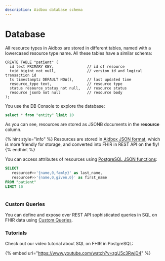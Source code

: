 ```yaml
---
description: Aidbox database schema
---
```


# Database

All resource types in Aidbox are stored in different tables, named with a lowercased resource type name. All these tables have a similar schema:

```text
CREATE TABLE "patient" (
  id text PRIMARY KEY,               // id of resource
  txid bigint not null,              // version id and logical transaction id
  ts timestamptz DEFAULT NOW(),      // last updated time
  resource_type text,                // resource type
  status resource_status not null,   // resource status
  resource jsonb not null            // resource body
);
```

You use the DB Console to explore the database:

```sql
select * from "entity" limit 10
```

As you can see, resources are stored as JSONB documents in the **resource** column.

{% hint style="info" %}
Resources are stored in [Aidbox JSON format](aidbox-and-fhir-formats.md), which is more friendly for storage, and converted into FHIR in REST API on the fly!
{% endhint %}

 You can access attributes of resources using [PostgreSQL JSON functions](https://www.postgresql.org/docs/11/functions-json.html):

```sql
SELECT
   resource#>>'{name,0,famly}' as last_name,
   resource#>>'{name,0,given,0}' as first_name
FROM "patient"
LIMIT 10
   
```

### Custom Queries

You can define and expose over REST API sophisticated queries in SQL on FHIR data using [Custom Queries](search-1/custom-search.md). 

### Tutorials

Check out our video tutorial about SQL on FHIR in PostgreSQL:

{% embed url="https://www.youtube.com/watch?v=zgU5c3RwjD4" %}



